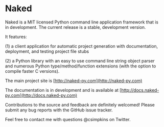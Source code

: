 Naked
=====
Naked is a MIT licensed Python command line application framework that is in development.  The current release is a stable, development version.

It features:

(1) a client application for automatic project generation with documentation, deployment, and testing project file stubs

(2) a Python library with an easy to use command line string object parser and numerous Python type/method/function extensions (with the option to compile faster C versions).

The main project site is [http://naked-py.com](http://naked-py.com)

The documentation is in development and is available at [http://docs.naked-py.com](http://docs.naked-py.com)

Contributions to the source and feedback are definitely welcomed!  Please submit any bug reports with the GitHub issue tracker.

Feel free to contact me with questions @csimpkins on Twitter.
